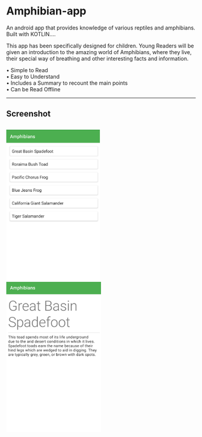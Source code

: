 # Amphibian-app
An android app that provides knowledge of various reptiles and amphibians. Built with KOTLIN....

This app has been specifically designed for children.
Young Readers will be given an introduction to the amazing world of Amphibians, where they live, their special way of breathing and other interesting facts and information.

• Simple to Read<br>
• Easy to Understand<br>
• Includes a Summary to recount the main points<br>
• Can be Read Offline
<hr>
<h2>Screenshot<h2>
<img src="https://github.com/AnchalPandey29/Amphibian-app/blob/main/1.png" height="400px">
<img src="https://github.com/AnchalPandey29/Amphibian-app/blob/main/2.png" height="400px" ><br>
